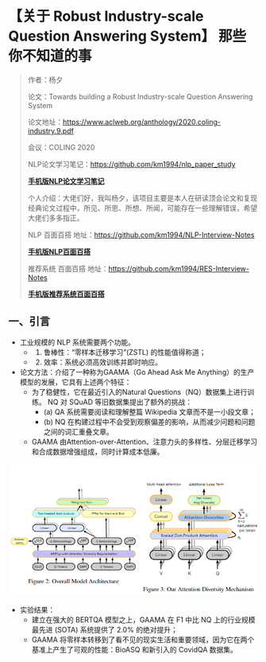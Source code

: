 # 【关于 Robust Industry-scale Question Answering System】 那些你不知道的事

> 作者：杨夕
> 
> 论文：Towards building a Robust Industry-scale Question Answering System
> 
> 论文地址：https://www.aclweb.org/anthology/2020.coling-industry.9.pdf
> 
> 会议：COLING 2020
> 
> NLP论文学习笔记：https://github.com/km1994/nlp_paper_study
> 
> **[手机版NLP论文学习笔记](https://mp.weixin.qq.com/s?__biz=MzAxMTU5Njg4NQ==&mid=100005719&idx=1&sn=14d34d70a7e7cbf9700f804cca5be2d0&chksm=1bbff26d2cc87b7b9d2ed12c8d280cd737e270cd82c8850f7ca2ee44ec8883873ff5e9904e7e&scene=18#wechat_redirect)**
> 
> 个人介绍：大佬们好，我叫杨夕，该项目主要是本人在研读顶会论文和复现经典论文过程中，所见、所思、所想、所闻，可能存在一些理解错误，希望大佬们多多指正。
> 
> NLP 百面百搭 地址：https://github.com/km1994/NLP-Interview-Notes
> 
> **[手机版NLP百面百搭](https://mp.weixin.qq.com/s?__biz=MzAxMTU5Njg4NQ==&mid=100005719&idx=3&sn=5d8e62993e5ecd4582703684c0d12e44&chksm=1bbff26d2cc87b7bf2504a8a4cafc60919d722b6e9acbcee81a626924d80f53a49301df9bd97&scene=18#wechat_redirect)**
> 
> 推荐系统 百面百搭 地址：https://github.com/km1994/RES-Interview-Notes
> 
> **[手机版推荐系统百面百搭](https://mp.weixin.qq.com/s/b_KBT6rUw09cLGRHV_EUtw)**

## 一、引言

- 工业规模的 NLP 系统需要两个功能。 
  - 1. 鲁棒性：“零样本迁移学习”(ZSTL) 的性能值得称道； 
  - 2. 效率：系统必须高效训练并即时响应。
- 论文方法：介绍了一种称为GAAMA（Go Ahead Ask Me Anything）的生产模型的发展，它具有上述两个特征：
  - 为了稳健性，它在最近引入的Natural Questions（NQ）数据集上进行训练。 NQ 对 SQuAD 等旧数据集提出了额外的挑战：
    - (a) QA 系统需要阅读和理解整篇 Wikipedia 文章而不是一小段文章；
    - (b) NQ 在构建过程中不会受到观察偏差的影响，从而减少问题和问题之间的词汇重叠文章。 
  - GAAMA 由Attention-over-Attention、注意力头的多样性、分层迁移学习和合成数据增强组成，同时计算成本低廉。

![](img/微信截图_20211121190653.png)

- 实验结果：
  - 建立在强大的 BERTQA 模型之上，GAAMA 在 F1 中比 NQ 上的行业规模最先进 (SOTA) 系统提供了 2.0% 的绝对提升；
  -  GAAMA 将零样本转移到了看不见的现实生活和重要领域，因为它在两个基准上产生了可观的性能：BioASQ 和新引入的 CovidQA 数据集。

